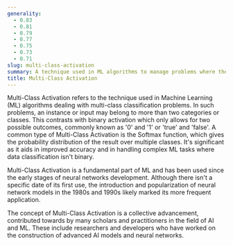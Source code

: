 ```yaml
---
generality:
  - 0.83
  - 0.81
  - 0.79
  - 0.77
  - 0.75
  - 0.73
  - 0.71
slug: multi-class-activation
summary: A technique used in ML algorithms to manage problems where there are more than two classes or categories.
title: Multi-Class Activation
---
```


Multi-Class Activation refers to the technique used in Machine Learning (ML) algorithms dealing with multi-class classification problems. In such problems, an instance or input may belong to more than two categories or classes. This contrasts with binary activation which only allows for two possible outcomes, commonly known as '0' and '1' or 'true' and 'false'. A common type of Multi-Class Activation is the Softmax function, which gives the probability distribution of the result over multiple classes. It's significant as it aids in improved accuracy and in handling complex ML tasks where data classification isn't binary.

Multi-Class Activation is a fundamental part of ML and has been used since the early stages of neural networks development. Although there isn't a specific date of its first use, the introduction and popularization of neural network models in the 1980s and 1990s likely marked its more frequent application.

The concept of Multi-Class Activation is a collective advancement, contributed towards by many scholars and practitioners in the field of AI and ML. These include researchers and developers who have worked on the construction of advanced AI models and neural networks.
